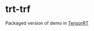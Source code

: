 # trt-trf
 
Packaged version of demo in [TensorRT](
https://github.com/NVIDIA/TensorRT/tree/main/demo/HuggingFace)